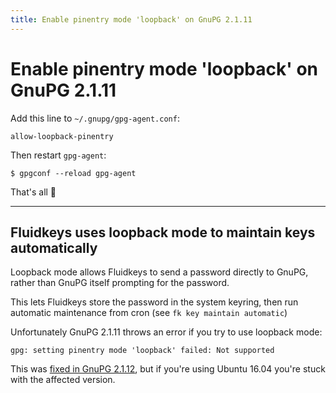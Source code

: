 ```yaml
---
title: Enable pinentry mode 'loopback' on GnuPG 2.1.11
---
```

# Enable pinentry mode 'loopback' on GnuPG 2.1.11

Add this line to `~/.gnupg/gpg-agent.conf`:

```
allow-loopback-pinentry
```

Then restart `gpg-agent`:

```
$ gpgconf --reload gpg-agent
```

That's all 🙌

---

## Fluidkeys uses loopback mode to maintain keys automatically

Loopback mode allows Fluidkeys to send a password directly to GnuPG, rather
than GnuPG itself prompting for the password.

This lets Fluidkeys store the password in the system keyring, then run automatic maintenance from cron (see `fk key maintain automatic`)

Unfortunately GnuPG 2.1.11 throws an error if you try to use loopback mode:

```
gpg: setting pinentry mode 'loopback' failed: Not supported
```

This was [fixed in GnuPG 2.1.12](https://lists.gt.net/gnupg/devel/77927#77927), but if you're using Ubuntu 16.04 you're stuck with the affected version.

